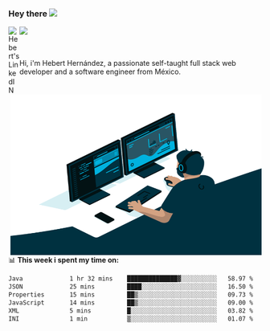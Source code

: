 ### Hey there <img src="https://media.giphy.com/media/hvRJCLFzcasrR4ia7z/giphy.gif" width="25px">
<a href="https://www.linkedin.com/in/evertcode/" target="_blank">
  <img align="left" alt="Hebert's LinkedIN" width="22px" src="https://raw.githubusercontent.com/peterthehan/peterthehan/master/assets/linkedin.svg" />
</a>

![](https://visitor-badge.glitch.me/badge?page_id=evertcode.evertcode)

<br />

Hi, i'm Hebert Hernández, a passionate self-taught full stack web developer and a software engineer from México.

<img align="right" alt="GIF" src="https://github.com/evertcode/evertcode/blob/master/code.gif?raw=true" width="500" height="320" />

📊 **This week i spent my time on:**

<!--START_SECTION:waka-->

```text
Java             1 hr 32 mins    ██████████████▓░░░░░░░░░░   58.97 %
JSON             25 mins         ████░░░░░░░░░░░░░░░░░░░░░   16.50 %
Properties       15 mins         ██▒░░░░░░░░░░░░░░░░░░░░░░   09.73 %
JavaScript       14 mins         ██▒░░░░░░░░░░░░░░░░░░░░░░   09.00 %
XML              5 mins          █░░░░░░░░░░░░░░░░░░░░░░░░   03.82 %
INI              1 min           ▒░░░░░░░░░░░░░░░░░░░░░░░░   01.07 %
```

<!--END_SECTION:waka-->

